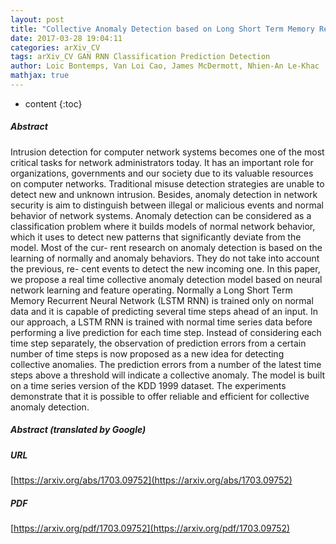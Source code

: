 ```yaml
---
layout: post
title: "Collective Anomaly Detection based on Long Short Term Memory Recurrent Neural Network"
date: 2017-03-28 19:04:11
categories: arXiv_CV
tags: arXiv_CV GAN RNN Classification Prediction Detection
author: Loic Bontemps, Van Loi Cao, James McDermott, Nhien-An Le-Khac
mathjax: true
---
```


* content
{:toc}

##### Abstract
Intrusion detection for computer network systems becomes one of the most critical tasks for network administrators today. It has an important role for organizations, governments and our society due to its valuable resources on computer networks. Traditional misuse detection strategies are unable to detect new and unknown intrusion. Besides, anomaly detection in network security is aim to distinguish between illegal or malicious events and normal behavior of network systems. Anomaly detection can be considered as a classification problem where it builds models of normal network behavior, which it uses to detect new patterns that significantly deviate from the model. Most of the cur- rent research on anomaly detection is based on the learning of normally and anomaly behaviors. They do not take into account the previous, re- cent events to detect the new incoming one. In this paper, we propose a real time collective anomaly detection model based on neural network learning and feature operating. Normally a Long Short Term Memory Recurrent Neural Network (LSTM RNN) is trained only on normal data and it is capable of predicting several time steps ahead of an input. In our approach, a LSTM RNN is trained with normal time series data before performing a live prediction for each time step. Instead of considering each time step separately, the observation of prediction errors from a certain number of time steps is now proposed as a new idea for detecting collective anomalies. The prediction errors from a number of the latest time steps above a threshold will indicate a collective anomaly. The model is built on a time series version of the KDD 1999 dataset. The experiments demonstrate that it is possible to offer reliable and efficient for collective anomaly detection.

##### Abstract (translated by Google)


##### URL
[https://arxiv.org/abs/1703.09752](https://arxiv.org/abs/1703.09752)

##### PDF
[https://arxiv.org/pdf/1703.09752](https://arxiv.org/pdf/1703.09752)

